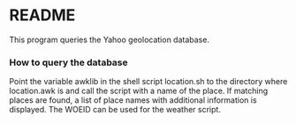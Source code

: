 # README #

This program queries the Yahoo geolocation database.

### How to query the database ###

Point the variable awklib in the shell script location.sh to the directory
where location.awk is and call the script with a name of the place. If
matching places are found, a list of place names with additional
information is displayed. The WOEID can be used for the weather
script.
